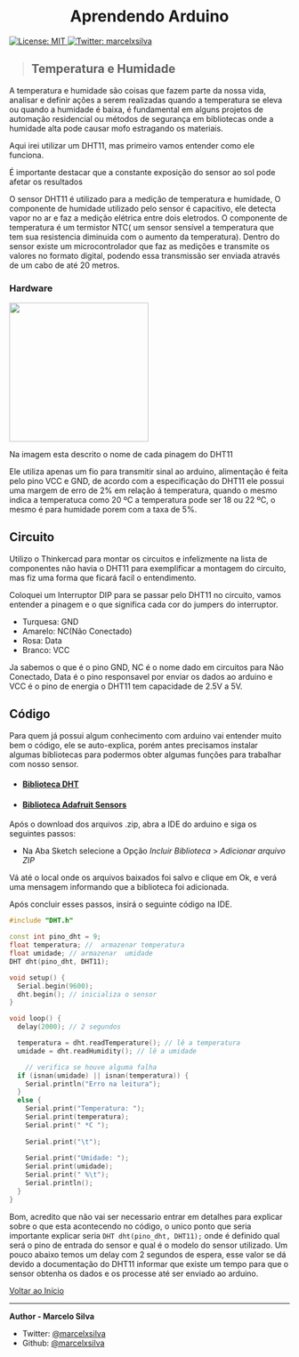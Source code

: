 
<h1 align="center">Aprendendo Arduino</h1>
<p>
  <a href="#" target="_blank">
    <img alt="License: MIT" src="https://img.shields.io/badge/License-MIT-yellow.svg" />
  </a>
  <a href="https://twitter.com/marcelxsilva" target="_blank">
    <img alt="Twitter: marcelxsilva" src="https://img.shields.io/twitter/follow/marcelxsilva.svg?style=social" />
  </a>
</p>

> ## Temperatura e Humidade

A temperatura e humidade são coisas que fazem parte da nossa vida, analisar e definir ações a serem realizadas quando a temperatura se eleva ou quando a humidade é baixa, é fundamental em alguns projetos de automação residencial ou métodos de segurança em bibliotecas onde a humidade alta pode causar mofo estragando os materiais.

Aqui irei utilizar um DHT11, mas primeiro vamos entender como ele funciona.

É importante destacar que a constante exposição do sensor ao sol pode afetar os resultados

O sensor DHT11 é utilizado para a medição de temperatura e humidade, O componente de humidade utilizado pelo sensor é capacitivo, ele detecta vapor no ar e faz a medição elétrica entre dois eletrodos. O componente de temperatura é um termistor NTC( um sensor sensível a temperatura que tem sua resistencia diminuida com o aumento da temperatura).
Dentro do sensor existe um microcontrolador que faz as medições e transmite os valores no formato digital, podendo essa transmissão ser enviada através de um cabo de até 20 metros.

### Hardware

<img src='https://smhttp-ssl-71122.nexcesscdn.net/media/catalog/product/cache/2/thumbnail/450x450/9df78eab33525d08d6e5fb8d27136e95/d/h/dht11_pins.png' width='250'>

Na imagem esta descrito o nome de cada pinagem do DHT11

Ele utiliza apenas um fio para transmitir sinal ao arduino, alimentação é feita pelo pino VCC e GND, de acordo com a especificação do DHT11 ele possui uma margem de erro de 2% em relação á temperatura, quando o mesmo indica a temperatuca como 20 ºC a temperatura pode ser 18 ou 22 ºC, o mesmo é para humidade porem com a taxa de 5%.

## Circuito


Utilizo o Thinkercad para montar os circuitos e infelizmente na lista de componentes não havia o DHT11 para exemplificar a montagem do circuito, mas fiz uma forma que ficará facil o entendimento.

Coloquei um Interruptor DIP para se passar pelo DHT11 no circuito, vamos entender a pinagem e o que significa cada cor do jumpers do interruptor.

- Turquesa: GND
- Amarelo: NC(Não Conectado)  
- Rosa: Data
- Branco: VCC

Ja sabemos o que é o pino GND, NC é o nome dado em circuitos para Não Conectado, Data é o pino responsavel por enviar os dados ao arduino e VCC é o pino de energia o DHT11 tem capacidade de 2.5V a 5V.

## Código
Para quem já possui algum conhecimento com arduino vai entender muito bem o código, ele se auto-explica, porém antes precisamos instalar algumas bibliotecas para podermos obter algumas funções para trabalhar com nosso sensor.

- #### [Biblioteca DHT](https://github.com/adafruit/DHT-sensor-library/archive/master.zip)

- #### [Biblioteca Adafruit Sensors](https://github.com/adafruit/Adafruit_Sensor/archive/master.zip)


Após o download dos arquivos .zip, abra a IDE do arduino e siga os seguintes passos:
- Na Aba  Sketch selecione a Opção <i> Incluir Biblioteca</i> > <i>Adicionar arquivo ZIP</i>

Vá até o local onde os arquivos baixados foi salvo e clique em Ok, e verá uma mensagem informando que a biblioteca foi adicionada.

Após concluir esses passos, insirá o seguinte código na IDE.

```C++
#include "DHT.h"

const int pino_dht = 9;
float temperatura; //  armazenar temperatura
float umidade; // armazenar  umidade
DHT dht(pino_dht, DHT11); 

void setup() {
  Serial.begin(9600); 
  dht.begin(); // inicializa o sensor
}

void loop() {
  delay(2000); // 2 segundos 

  temperatura = dht.readTemperature(); // lê a temperatura 
  umidade = dht.readHumidity(); // lê a umidade

    // verifica se houve alguma falha
  if (isnan(umidade) || isnan(temperatura)) {
    Serial.println("Erro na leitura");
  }
  else { 
    Serial.print("Temperatura: ");
    Serial.print(temperatura);
    Serial.print(" *C ");
    
    Serial.print("\t"); 
  
    Serial.print("Umidade: ");
    Serial.print(umidade);
    Serial.print(" %\t"); 
    Serial.println(); 
  }
}

```

Bom, acredito que não vai ser necessario entrar em detalhes para explicar sobre o que esta acontecendo no código, o unico ponto que seria importante explicar seria <code>DHT dht(pino_dht, DHT11);</code> onde é definido qual será o pino de entrada do sensor e qual é o modelo do sensor utilizado. Um pouco abaixo temos um delay com 2 segundos de espera, esse valor se dá devido a documentação do DHT11 informar que existe um tempo para que o sensor obtenha os dados e os processe até ser enviado ao arduino.


[Voltar ao Início](../README.md)
<hr/>
 
 **Author - Marcelo Silva**

* Twitter: [@marcelxsilva](https://twitter.com/marcelxsilva)
* Github: [@marcelxsilva](https://github.com/marcelxsilva)
